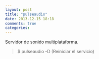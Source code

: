 ```yaml
---
layout: post
title: "pulseaudio"
date: 2013-12-15 18:18
comments: true
categories: 
---
```

Servidor de sonido multiplataforma.

>$ pulseaudio -D  (Reiniciar el servicio)

